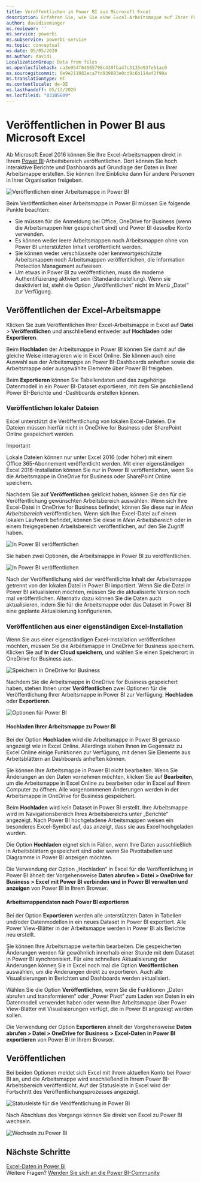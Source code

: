 ```yaml
---
title: Veröffentlichen in Power BI aus Microsoft Excel
description: Erfahren Sie, wie Sie eine Excel-Arbeitsmappe auf Ihrer Power BI-Website veröffentlichen.
author: davidiseminger
ms.reviewer: ''
ms.service: powerbi
ms.subservice: powerbi-service
ms.topic: conceptual
ms.date: 05/05/2020
ms.author: davidi
LocalizationGroup: Data from files
ms.openlocfilehash: ca3e954f64665798c439fba47c3135e93fe51ac0
ms.sourcegitcommit: 0e9e211082eca7fd939803e0cd9c6b114af2f90a
ms.translationtype: HT
ms.contentlocale: de-DE
ms.lasthandoff: 05/13/2020
ms.locfileid: "83305609"
---
```

# <a name="publish-to-power-bi-from-microsoft-excel"></a>Veröffentlichen in Power BI aus Microsoft Excel
Ab Microsoft Excel 2016 können Sie Ihre Excel-Arbeitsmappen direkt in Ihrem [Power BI](https://powerbi.microsoft.com)-Arbeitsbereich veröffentlichen. Dort können Sie hoch interaktive Berichte und Dashboards auf Grundlage der Daten in Ihrer Arbeitsmappe erstellen. Sie können Ihre Einblicke dann für andere Personen in Ihrer Organisation freigeben.

![Veröffentlichen einer Arbeitsmappe in Power BI](media/service-publish-from-excel/pbi_uploadexport2.png)

Beim Veröffentlichen einer Arbeitsmappe in Power BI müssen Sie folgende Punkte beachten:

* Sie müssen für die Anmeldung bei Office, OneDrive for Business (wenn die Arbeitsmappen hier gespeichert sind) und Power BI dasselbe Konto verwenden.
* Es können weder leere Arbeitsmappen noch Arbeitsmappen ohne von Power BI unterstützten Inhalt veröffentlicht werden.
* Sie können weder verschlüsselte oder kennwortgeschützte Arbeitsmappen noch Arbeitsmappen veröffentlichen, die Information Protection Management aufweisen.
* Um etwas in Power BI zu veröffentlichen, muss die moderne Authentifizierung aktiviert sein (Standardeinstellung). Wenn sie deaktiviert ist, steht die Option „Veröffentlichen“ nicht im Menü „Datei“ zur Verfügung.

## <a name="publish-your-excel-workbook"></a>Veröffentlichen der Excel-Arbeitsmappe
Klicken Sie zum Veröffentlichen Ihrer Excel-Arbeitsmappe in Excel auf **Datei** > **Veröffentlichen** und anschließend entweder auf **Hochladen** oder **Exportieren**.

Beim **Hochladen** der Arbeitsmappe in Power BI können Sie damit auf die gleiche Weise interagieren wie in Excel Online. Sie können auch eine Auswahl aus der Arbeitsmappe an Power BI-Dashboards anheften sowie die Arbeitsmappe oder ausgewählte Elemente über Power BI freigeben.

Beim **Exportieren** können Sie Tabellendaten und das zugehörige Datenmodell in ein Power BI-Dataset exportieren, mit dem Sie anschließend Power BI-Berichte und -Dashboards erstellen können.

### <a name="local-file-publishing"></a>Veröffentlichen lokaler Dateien
Excel unterstützt die Veröffentlichung von lokalen Excel-Dateien. Die Dateien müssen hierfür nicht in OneDrive for Business oder SharePoint Online gespeichert werden.

> [!IMPORTANT]
> Lokale Dateien können nur unter Excel 2016 (oder höher) mit einem Office 365-Abonnement veröffentlicht werden. Mit einer eigenständigen Excel 2016-Installation können Sie nur in Power BI veröffentlichen, wenn Sie die Arbeitsmappe in OneDrive for Business oder SharePoint Online speichern.
> 

Nachdem Sie auf **Veröffentlichen** geklickt haben, können Sie den für die Veröffentlichung gewünschten Arbeitsbereich auswählen. Wenn sich Ihre Excel-Datei in OneDrive for Business befindet, können Sie diese nur in *Mein Arbeitsbereich* veröffentlichen. Wenn sich Ihre Excel-Datei auf einem lokalen Laufwerk befindet, können Sie diese in *Mein Arbeitsbereich* oder in einem freigegebenen Arbeitsbereich veröffentlichen, auf den Sie Zugriff haben.

![In Power BI veröffentlichen](media/service-publish-from-excel/pbi_choose_workspace.png)

Sie haben zwei Optionen, die Arbeitsmappe in Power BI zu veröffentlichen.

![In Power BI veröffentlichen](media/service-publish-from-excel/pbi_uploadexport3.png)

Nach der Veröffentlichung wird der veröffentlichte Inhalt der Arbeitsmappe getrennt von der lokalen Datei in Power BI importiert. Wenn Sie die Datei in Power BI aktualisieren möchten, müssen Sie die aktualisierte Version noch mal veröffentlichen. Alternativ dazu können Sie die Daten auch aktualisieren, indem Sie für die Arbeitsmappe oder das Dataset in Power BI eine geplante Aktualisierung konfigurieren.

### <a name="publishing-from-a-standalone-excel-installation"></a>Veröffentlichen aus einer eigenständigen Excel-Installation
Wenn Sie aus einer eigenständigen Excel-Installation veröffentlichen möchten, müssen Sie die Arbeitsmappe in OneDrive for Business speichern. Klicken Sie auf **In der Cloud speichern**, und wählen Sie einen Speicherort in OneDrive for Business aus.

![Speichern in OneDrive for Business](media/service-publish-from-excel/pbi_savetoonedrive2.png)

Nachdem Sie die Arbeitsmappe in OneDrive for Business gespeichert haben, stehen Ihnen unter **Veröffentlichen** zwei Optionen für die Veröffentlichung Ihrer Arbeitsmappe in Power BI zur Verfügung: **Hochladen** oder **Exportieren**.

![Optionen für Power BI](media/service-publish-from-excel/pbi_uploadexport2.png)

#### <a name="upload-your-workbook-to-power-bi"></a>Hochladen Ihrer Arbeitsmappe zu Power BI
Bei der Option **Hochladen** wird die Arbeitsmappe in Power BI genauso angezeigt wie in Excel Online. Allerdings stehen Ihnen im Gegensatz zu Excel Online einige Funktionen zur Verfügung, mit denen Sie Elemente aus Arbeitsblättern an Dashboards anheften können.

Sie können Ihre Arbeitsmappe in Power BI nicht bearbeiten. Wenn Sie Änderungen an den Daten vornehmen möchten, klicken Sie auf **Bearbeiten**, um die Arbeitsmappe in Excel Online zu bearbeiten oder in Excel auf Ihrem Computer zu öffnen. Alle vorgenommenen Änderungen werden in der Arbeitsmappe in OneDrive for Business gespeichert.

Beim **Hochladen** wird kein Dataset in Power BI erstellt. Ihre Arbeitsmappe wird im Navigationsbereich Ihres Arbeitsbereichs unter „Berichte“ angezeigt. Nach Power BI hochgeladene Arbeitsmappen weisen ein besonderes Excel-Symbol auf, das anzeigt, dass sie aus Excel hochgeladen wurden.

Die Option **Hochladen** eignet sich in Fällen, wenn Ihre Daten ausschließlich in Arbeitsblättern gespeichert sind oder wenn Sie Pivottabellen und Diagramme in Power BI anzeigen möchten.

Die Verwendung der Option „Hochladen“ in Excel für die Veröffentlichung in Power BI ähnelt der Vorgehensweise **Daten abrufen > Datei > OneDrive for Business > Excel mit Power BI verbinden und in Power BI verwalten und anzeigen** von Power BI in Ihrem Browser.

#### <a name="export-workbook-data-to-power-bi"></a>Arbeitsmappendaten nach Power BI exportieren
Bei der Option **Exportieren** werden alle unterstützten Daten in Tabellen und/oder Datenmodellen in ein neues Dataset in Power BI exportiert. Alle Power View-Blätter in der Arbeitsmappe werden in Power BI als Berichte neu erstellt.

Sie können Ihre Arbeitsmappe weiterhin bearbeiten. Die gespeicherten Änderungen werden für gewöhnlich innerhalb einer Stunde mit dem Dataset in Power BI synchronisiert. Für eine schnellere Aktualisierung der Änderungen können Sie in Excel noch mal die Option **Veröffentlichen** auswählen, um die Änderungen direkt zu exportieren. Auch alle Visualisierungen in Berichten und Dashboards werden aktualisiert.

Wählen Sie die Option **Veröffentlichen**, wenn Sie die Funktionen „Daten abrufen und transformieren“ oder „Power Pivot“ zum Laden von Daten in ein Datenmodell verwendet haben oder wenn Ihre Arbeitsmappe über Power View-Blätter mit Visualisierungen verfügt, die in Power BI angezeigt werden sollen.

Die Verwendung der Option **Exportieren** ähnelt der Vorgehensweise **Daten abrufen > Datei > OneDrive for Business > Excel-Daten in Power BI exportieren** von Power BI in Ihrem Browser.

## <a name="publishing"></a>Veröffentlichen
Bei beiden Optionen meldet sich Excel mit Ihrem aktuellen Konto bei Power BI an, und die Arbeitsmappe wird anschließend in Ihrem Power BI-Arbeitsbereich veröffentlicht. Auf der Statusleiste in Excel wird der Fortschritt des Veröffentlichungsprozesses angezeigt.

![Statusleiste für die Veröffentlichung in Power BI](media/service-publish-from-excel/pbi_publishingstatus.png)

Nach Abschluss des Vorgangs können Sie direkt von Excel zu Power BI wechseln.

![Wechseln zu Power BI](media/service-publish-from-excel/pbi_gotopbi.png)

## <a name="next-steps"></a>Nächste Schritte
[Excel-Daten in Power BI](service-excel-workbook-files.md)  
Weitere Fragen? [Wenden Sie sich an die Power BI-Community](https://community.powerbi.com/)


